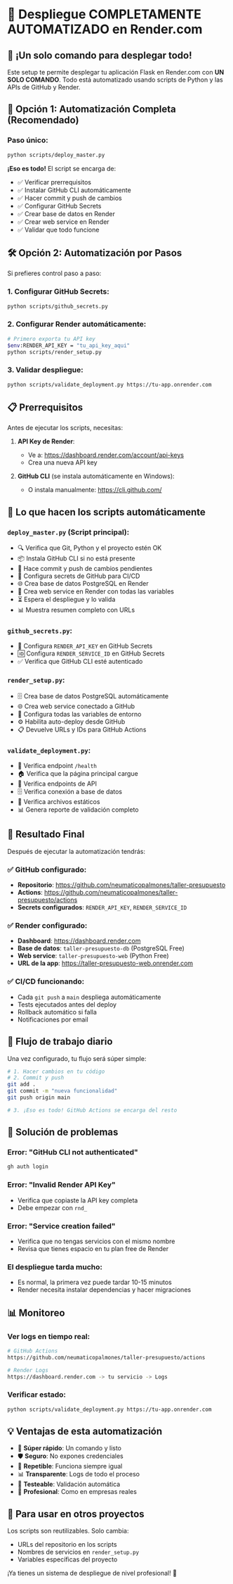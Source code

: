 # 🤖 Despliegue COMPLETAMENTE AUTOMATIZADO en Render.com

## 🎯 ¡Un solo comando para desplegar todo!

Este setup te permite desplegar tu aplicación Flask en Render.com con **UN SOLO COMANDO**. Todo está automatizado usando scripts de Python y las APIs de GitHub y Render.

## 🚀 Opción 1: Automatización Completa (Recomendado)

### Paso único:

```bash
python scripts/deploy_master.py
```

**¡Eso es todo!** El script se encarga de:

- ✅ Verificar prerrequisitos
- ✅ Instalar GitHub CLI automáticamente
- ✅ Hacer commit y push de cambios
- ✅ Configurar GitHub Secrets
- ✅ Crear base de datos en Render
- ✅ Crear web service en Render
- ✅ Validar que todo funcione

## 🛠️ Opción 2: Automatización por Pasos

Si prefieres control paso a paso:

### 1. Configurar GitHub Secrets:

```bash
python scripts/github_secrets.py
```

### 2. Configurar Render automáticamente:

```bash
# Primero exporta tu API key
$env:RENDER_API_KEY = "tu_api_key_aqui"
python scripts/render_setup.py
```

### 3. Validar despliegue:

```bash
python scripts/validate_deployment.py https://tu-app.onrender.com
```

## 📋 Prerrequisitos

Antes de ejecutar los scripts, necesitas:

1. **API Key de Render**:
   - Ve a: https://dashboard.render.com/account/api-keys
   - Crea una nueva API key

2. **GitHub CLI** (se instala automáticamente en Windows):
   - O instala manualmente: https://cli.github.com/

## 🔧 Lo que hacen los scripts automáticamente

### `deploy_master.py` (Script principal):

- 🔍 Verifica que Git, Python y el proyecto estén OK
- 📦 Instala GitHub CLI si no está presente
- 📝 Hace commit y push de cambios pendientes
- 🔐 Configura secrets de GitHub para CI/CD
- 🌐 Crea base de datos PostgreSQL en Render
- 🚀 Crea web service en Render con todas las variables
- ⏳ Espera el despliegue y lo valida
- 📊 Muestra resumen completo con URLs

### `github_secrets.py`:

- 🔑 Configura `RENDER_API_KEY` en GitHub Secrets
- 🆔 Configura `RENDER_SERVICE_ID` en GitHub Secrets
- ✅ Verifica que GitHub CLI esté autenticado

### `render_setup.py`:

- 🗄️ Crea base de datos PostgreSQL automáticamente
- 🌐 Crea web service conectado a GitHub
- 🔧 Configura todas las variables de entorno
- ⚙️ Habilita auto-deploy desde GitHub
- 📋 Devuelve URLs y IDs para GitHub Actions

### `validate_deployment.py`:

- 🏥 Verifica endpoint `/health`
- 🏠 Verifica que la página principal cargue
- 🔌 Verifica endpoints de API
- 🗄️ Verifica conexión a base de datos
- 📁 Verifica archivos estáticos
- 📊 Genera reporte de validación completo

## 🎉 Resultado Final

Después de ejecutar la automatización tendrás:

### ✅ GitHub configurado:

- **Repositorio**: https://github.com/neumaticopalmones/taller-presupuesto
- **Actions**: https://github.com/neumaticopalmones/taller-presupuesto/actions
- **Secrets configurados**: `RENDER_API_KEY`, `RENDER_SERVICE_ID`

### ✅ Render configurado:

- **Dashboard**: https://dashboard.render.com
- **Base de datos**: `taller-presupuesto-db` (PostgreSQL Free)
- **Web service**: `taller-presupuesto-web` (Python Free)
- **URL de la app**: https://taller-presupuesto-web.onrender.com

### ✅ CI/CD funcionando:

- Cada `git push` a `main` despliega automáticamente
- Tests ejecutados antes del deploy
- Rollback automático si falla
- Notificaciones por email

## 🔄 Flujo de trabajo diario

Una vez configurado, tu flujo será súper simple:

```bash
# 1. Hacer cambios en tu código
# 2. Commit y push
git add .
git commit -m "nueva funcionalidad"
git push origin main

# 3. ¡Eso es todo! GitHub Actions se encarga del resto
```

## 🚨 Solución de problemas

### Error: "GitHub CLI not authenticated"

```bash
gh auth login
```

### Error: "Invalid Render API Key"

- Verifica que copiaste la API key completa
- Debe empezar con `rnd_`

### Error: "Service creation failed"

- Verifica que no tengas servicios con el mismo nombre
- Revisa que tienes espacio en tu plan free de Render

### El despliegue tarda mucho:

- Es normal, la primera vez puede tardar 10-15 minutos
- Render necesita instalar dependencias y hacer migraciones

## 📊 Monitoreo

### Ver logs en tiempo real:

```bash
# GitHub Actions
https://github.com/neumaticopalmones/taller-presupuesto/actions

# Render Logs
https://dashboard.render.com -> tu servicio -> Logs
```

### Verificar estado:

```bash
python scripts/validate_deployment.py https://tu-app.onrender.com
```

## 💡 Ventajas de esta automatización

- 🚀 **Súper rápido**: Un comando y listo
- 🛡️ **Seguro**: No expones credenciales
- 🔄 **Repetible**: Funciona siempre igual
- 📊 **Transparente**: Logs de todo el proceso
- 🧪 **Testeable**: Validación automática
- 🔧 **Profesional**: Como en empresas reales

## 🎯 Para usar en otros proyectos

Los scripts son reutilizables. Solo cambia:

- URLs del repositorio en los scripts
- Nombres de servicios en `render_setup.py`
- Variables específicas del proyecto

¡Ya tienes un sistema de despliegue de nivel profesional! 🎉

